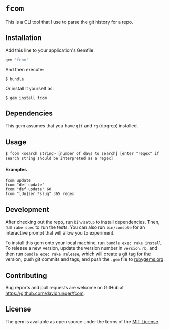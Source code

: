 # `fcom`

This is a CLI tool that I use to parse the git history for a repo.

## Installation

Add this line to your application's Gemfile:

```ruby
gem 'fcom'
```

And then execute:

    $ bundle

Or install it yourself as:

    $ gem install fcom

## Dependencies

This gem assumes that you have `git` and `rg` (ripgrep) installed.

## Usage

```
$ fcom <search string> [number of days to search] [enter "regex" if search string should be interpreted as a regex]
```

#### Examples

```
fcom update
fcom "def update"
fcom "def update" 60
fcom "[Uu]ser.*slug" 365 regex
```

## Development

After checking out the repo, run `bin/setup` to install dependencies. Then, run `rake spec` to run
the tests. You can also run `bin/console` for an interactive prompt that will allow you to
experiment.

To install this gem onto your local machine, run `bundle exec rake install`. To release a new
version, update the version number in `version.rb`, and then run `bundle exec rake release`, which
will create a git tag for the version, push git commits and tags, and push the `.gem` file to
[rubygems.org](https://rubygems.org).

## Contributing

Bug reports and pull requests are welcome on GitHub at https://github.com/davidrunger/fcom.

## License

The gem is available as open source under the terms of the [MIT License](https://opensource.org/licenses/MIT).
